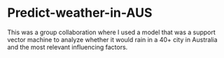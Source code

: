 # Predict-weather-in-AUS
This was a group collaboration where I used a model that was a support vector machine to analyze whether it would rain in a 40+ city in Australia and the most relevant influencing factors.
